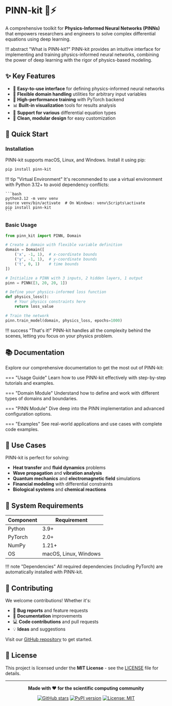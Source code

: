 # PINN-kit 🧠⚡

A comprehensive toolkit for **Physics-Informed Neural Networks (PINNs)** that empowers researchers and engineers to solve complex differential equations using deep learning.

!!! abstract "What is PINN-kit?"
    PINN-kit provides an intuitive interface for implementing and training physics-informed neural networks, 
    combining the power of deep learning with the rigor of physics-based modeling.

## ✨ Key Features

- 🎯 **Easy-to-use interface** for defining physics-informed neural networks
- 🔧 **Flexible domain handling** utilities for arbitrary input variables  
- 🚀 **High-performance training** with PyTorch backend
- 📊 **Built-in visualization** tools for results analysis
- 🔬 **Support for various** differential equation types
- 🎨 **Clean, modular design** for easy customization

## 🚀 Quick Start

### Installation

PINN-kit supports macOS, Linux, and Windows. Install it using pip:

```bash
pip install pinn-kit
```

!!! tip "Virtual Environment"
    It's recommended to use a virtual environment with Python 3.12+ to avoid dependency conflicts:
    
    ```bash
    python3.12 -m venv venv
    source venv/bin/activate  # On Windows: venv\Scripts\activate
    pip install pinn-kit
    ```

### Basic Usage

```python
from pinn_kit import PINN, Domain

# Create a domain with flexible variable definition
domain = Domain([
    ('x', -1, 1),  # x-coordinate bounds
    ('y', -1, 1),  # y-coordinate bounds  
    ('t', 0, 1)    # time bounds
])

# Initialize a PINN with 3 inputs, 2 hidden layers, 1 output
pinn = PINN([3, 20, 20, 1])

# Define your physics-informed loss function
def physics_loss():
    # Your physics constraints here
    return loss_value

# Train the network
pinn.train_model(domain, physics_loss, epochs=1000)
```

!!! success "That's it!"
    PINN-kit handles all the complexity behind the scenes, letting you focus on your physics problem.

## 📚 Documentation

Explore our comprehensive documentation to get the most out of PINN-kit:

=== "Usage Guide"
    Learn how to use PINN-kit effectively with step-by-step tutorials and examples.

=== "Domain Module" 
    Understand how to define and work with different types of domains and boundaries.

=== "PINN Module"
    Dive deep into the PINN implementation and advanced configuration options.

=== "Examples"
    See real-world applications and use cases with complete code examples.

## 🎯 Use Cases

PINN-kit is perfect for solving:

- **Heat transfer** and **fluid dynamics** problems
- **Wave propagation** and **vibration analysis**
- **Quantum mechanics** and **electromagnetic field** simulations
- **Financial modeling** with differential constraints
- **Biological systems** and **chemical reactions**

## 🔧 System Requirements

| Component | Requirement |
|-----------|-------------|
| Python    | 3.9+        |
| PyTorch   | 2.0+        |
| NumPy     | 1.21+       |
| OS        | macOS, Linux, Windows |

!!! note "Dependencies"
    All required dependencies (including PyTorch) are automatically installed with PINN-kit.

## 🤝 Contributing

We welcome contributions! Whether it's:

- 🐛 **Bug reports** and feature requests
- 📝 **Documentation** improvements  
- 💻 **Code contributions** and pull requests
- 💡 **Ideas** and suggestions

Visit our [GitHub repository](https://github.com/shivani/PINN-kit) to get started.

## 📄 License

This project is licensed under the **MIT License** - see the [LICENSE](LICENSE) file for details.

---

<div align="center">

**Made with ❤️ for the scientific computing community**

[![GitHub stars](https://img.shields.io/github/stars/shivani/PINN-kit?style=social)](https://github.com/shivani/PINN-kit)
[![PyPI version](https://badge.fury.io/py/pinn-kit.svg)](https://pypi.org/project/pinn-kit/)
[![License: MIT](https://img.shields.io/badge/License-MIT-yellow.svg)](https://opensource.org/licenses/MIT)

</div>
